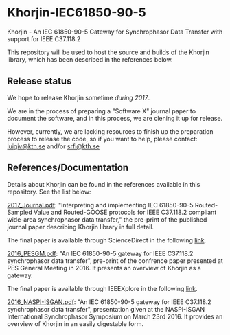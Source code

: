 # Khorjin-IEC61850-90-5
Khorjin - An IEC 61850-90-5 Gateway for Synchrophasor Data Transfer with support for IEEE C37.118.2

This repository will be used to host the source and builds of the Khorjin library, which has been described in the references below.

## Release status
We hope to release Khorjin sometime *during 2017*. 

We are in the process of preparing a "Software X" journal paper to document the software, and in this process, we are clening it up for release. 

However, currently, we are lacking resources to finish up the preparation process to release the code, so if you want to help, please contact: luigiv@kth.se and/or srfi@kth.se

## References/Documentation
Details about Khorjin can be found in the references available in this repository. See the list below:

[2017_Journal.pdf](https://github.com/SmarTS-Lab-Parapluie/Khorjin-IEC61850-90-5/blob/master/Ref_2017_KhorinJournal.pdf): "Interpreting and implementing IEC 61850-90-5 Routed-Sampled Value and Routed-GOOSE protocols for IEEE C37.118.2 compliant wide-area synchrophasor data transfer," the pre-print of the published journal paper describing Khorjin library in full detail.

The final paper is available through ScienceDirect in the following [link](http://www.sciencedirect.com/science/article/pii/S0378779616305193).

[2016_PESGM.pdf](https://github.com/SmarTS-Lab-Parapluie/Khorjin-IEC61850-90-5/blob/master/Ref_2016_KhorjinPESGM.pdf): "An IEC 61850-90-5 gateway for IEEE C37.118.2 synchrophasor data transfer", pre-print of the confrence paper presented at PES General Meeting in 2016. It presents an overview of Khorjin as a gateway. 

The final paper is available through IEEEXplore in the following [link](http://ieeexplore.ieee.org/document/7741393/).

[2016_NASPI-ISGAN.pdf](https://github.com/SmarTS-Lab-Parapluie/Khorjin-IEC61850-90-5/blob/master/Ref_2016_NASPI-ISGAN.pdf): "An IEC 61850-90-5 gateway for IEEE C37.118.2 synchrophasor data transfer", presentation given at the NASPI-ISGAN International Synchrophasor Symposium on March 23rd 2016. It provides an overview of Khorjin in an easily digestable form.
